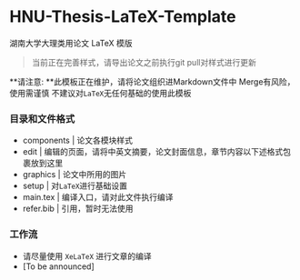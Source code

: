 
# HNU-Thesis-LaTeX-Template

湖南大学大理类用论文 LaTeX 模版

> 当前正在完善样式，请导出论文之前执行git pull对样式进行更新

**请注意: **此模板正在维护，请将论文组织进Markdown文件中
Merge有风险，使用需谨慎
不建议对`LaTeX`无任何基础的使用此模板

### 目录和文件格式

* components | 论文各模块样式
* edit | 编辑的页面，请将中英文摘要，论文封面信息，章节内容以下述格式包裹放到这里
* graphics | 论文中所用的图片
* setup | 对`LaTeX`进行基础设置
* main.tex | 编译入口，请对此文件执行编译
* refer.bib | 引用，暂时无法使用

### 工作流

* 请尽量使用 `XeLaTeX` 进行文章的编译
* \[To be announced\]
